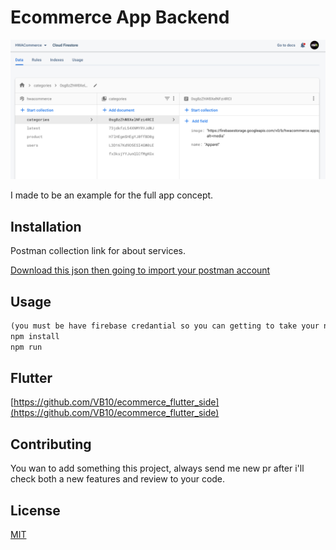 # Ecommerce App Backend

![Firebase](https://github.com/VB10/ecommerce_backend/blob/master/github/Screen%20Shot%202022-02-22%20at%2020.16.59.png?raw=true)

I made to be an example for the full app concept.

## Installation

Postman collection link for about services.

[Download this json then going to import your postman account](https://www.getpostman.com/collections/ac2a32c5576705d1d24b)

## Usage

```python
(you must be have firebase credantial so you can getting to take your new project or existing)
npm install
npm run

```

## Flutter
[https://github.com/VB10/ecommerce_flutter_side](https://github.com/VB10/ecommerce_flutter_side)

## Contributing

You wan to add something this project, always send me new pr after i'll check both a new features and review to your code.

## License

[MIT](https://choosealicense.com/licenses/mit/)
